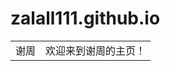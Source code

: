 # zalall111.github.io
<html>
    <table style="margin-left: auto; margin-right: auto;">
        <tr>
            <td>
                <!--左侧内容-->
                谢周
            </td>
            <td>
                <!--右侧内容-->
                欢迎来到谢周的主页！
            </td>
        </tr>
    </table>
</html>
